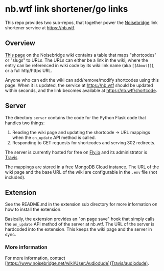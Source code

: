 # nb.wtf link shortener/go links

This repo provides two sub-repos, that together power the [Noisebridge](https://www.noisebridge.net/wiki/Noisebridge)
link shortener service at https://nb.wtf.

## Overview

[This page](https://www.noisebridge.net/wiki/Nb.wtf) on the Noisebridge wiki contains a table that maps "shortcodes"
or "slugs" to URLs. The URLs can either be a link in the wiki, where the entry can be referenced in wiki code by its
wiki link name (aka `[[About]]`), or a full http/https URL.

Anyone who can edit the wiki can add/remove/modify shortcodes using this page. When it is updated, the service
at https://nb.wtf should be updated within seconds, and the link becomes available at https://nb.wtf/shortcode.

## Server

The directory `server` contains the code for the Python Flask code that handles two things:

1. Reading the wiki page and updating the shortcode -> URL mappings when the `on_update` API method is called.
1. Responding to GET requests for shortcodes and serving 302 redirects.

The server is currently hosted for free on [Fly.io](https://fly.io/) and its administrator is
[Travis](mailto:audiodude@gmail.com).

The mappings are stored in a free [MongoDB Cloud](https://www.mongodb.com/products/platform/cloud) instance.
The URL of the wiki page and the base URL of the wiki are configurable in the `.env` file (not included).

## Extension

See the README.md in the extension sub directory for more information on how to install the extension.

Basically, the extension provides an "on page save" hook that simply calls the `on_update` API method of
the server at nb.wtf. The URL of the server is hardcoded into the extension. This keeps the wiki page
and the server in sync.

### More information

For more information, contact [https://www.noisebridge.net/wiki/User:Audiodude](Travis/audiodude).
